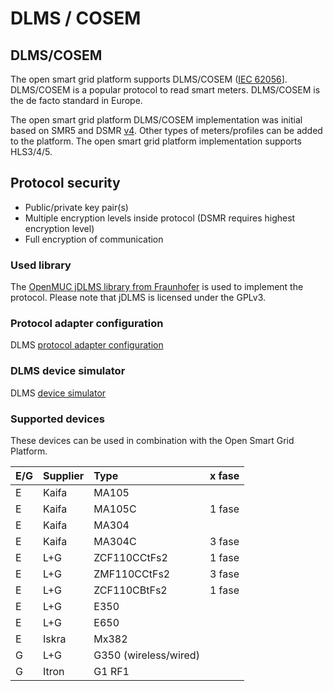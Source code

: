 <!--
SPDX-FileCopyrightText: Contributors to the Documentation project

SPDX-License-Identifier: Apache-2.0
-->

# DLMS / COSEM

## DLMS/COSEM

The open smart grid platform supports DLMS/COSEM \([IEC 62056](https://en.wikipedia.org/wiki/IEC_62056)\]. DLMS/COSEM is a popular protocol to read smart meters. DLMS/COSEM is the de facto standard in Europe.

The open smart grid platform DLMS/COSEM implementation was initial based on SMR5 and DSMR [v4](http://www.netbeheernederland.nl/themas/hotspot/hotspot-documenten/?dossierid=11010056&title=Slimme%20meter&onderdeel=Documenten). Other types of meters/profiles can be added to the platform. The open smart grid platform implementation supports HLS3/4/5.

## Protocol security

* Public/private key pair\(s\)
* Multiple encryption levels inside protocol \(DSMR requires highest encryption level\)
* Full encryption of communication

### Used library

The [OpenMUC jDLMS library from Fraunhofer](https://www.openmuc.org/dlms-cosem/) is used to implement the protocol. Please note that jDLMS is licensed under the GPLv3.

### Protocol adapter configuration

DLMS [protocol adapter configuration](protocoladapterconfiguration.md)

### DLMS device simulator

DLMS [device simulator](devicesimulator.md)

### Supported devices

These devices can be used in combination with the Open Smart Grid Platform.

| E/G | Supplier | Type | x fase |
| :--- | :--- | :--- | :--- |
| E | Kaifa | MA105 |  |
| E | Kaifa | MA105C | 1 fase |
| E | Kaifa | MA304 |  |
| E | Kaifa | MA304C | 3 fase |
| E | L+G | ZCF110CCtFs2 | 1 fase |
| E | L+G | ZMF110CCtFs2 | 3 fase |
| E | L+G | ZCF110CBtFs2 | 1 fase |
| E | L+G | E350 |  |
| E | L+G | E650 |  |
| E | Iskra | Mx382 |  |
| G | L+G | G350 \(wireless/wired\) |  |
| G | Itron | G1 RF1 |  |

